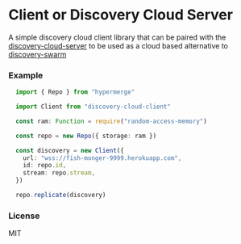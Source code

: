 
# Client or Discovery Cloud Server

A simple discovery cloud client library that can be paired with the [discovery-cloud-server](https://github.com/orionz/discovery-cloud-server) to be used as a cloud based alternative to [discovery-swarm](https://github.com/mafintosh/discovery-swarm)

### Example

```ts
  import { Repo } from "hypermerge"

  import Client from "discovery-cloud-client"

  const ram: Function = require("random-access-memory")

  const repo = new Repo({ storage: ram })

  const discovery = new Client({
    url: "wss://fish-monger-9999.herokuapp.com",
    id: repo.id,
    stream: repo.stream,
  })

  repo.replicate(discovery)
```

### License 

MIT
